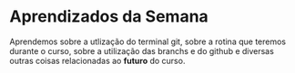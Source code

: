 # Aprendizados da Semana

Aprendemos sobre a utlização do terminal git, sobre a rotina que teremos durante o curso, sobre a utilização das branchs e do github e diversas outras coisas relacionadas ao **futuro** do curso.